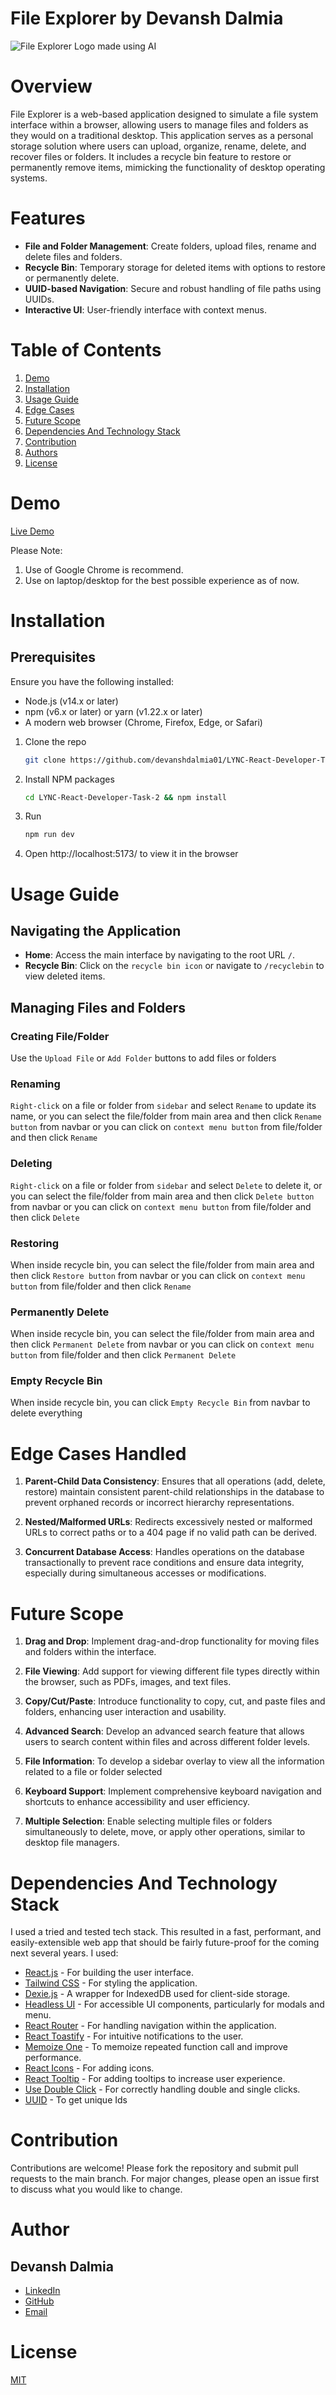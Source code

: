 # File Explorer by Devansh Dalmia

![File Explorer Logo made using AI](./src/Assets/file-explorer-logo.webp)

# Overview

File Explorer is a web-based application designed to simulate a file system interface within a browser, allowing users to manage files and folders as they would on a traditional desktop. This application serves as a personal storage solution where users can upload, organize, rename, delete, and recover files or folders. It includes a recycle bin feature to restore or permanently remove items, mimicking the functionality of desktop operating systems.

# Features

-   **File and Folder Management**: Create folders, upload files, rename and delete files and folders.
-   **Recycle Bin**: Temporary storage for deleted items with options to restore or permanently delete.
-   **UUID-based Navigation**: Secure and robust handling of file paths using UUIDs.
-   **Interactive UI**: User-friendly interface with context menus.

# Table of Contents

1. [Demo](#demo)
2. [Installation](#installation)
3. [Usage Guide](#usage-guide)
4. [Edge Cases](#edge-cases)
5. [Future Scope](#future-scope)
6. [Dependencies And Technology Stack](#dependencies-and-technology-stack)
7. [Contribution](#contribution)
8. [Authors](#authors)
9. [License](#license)

# Demo

[Live Demo](https://fileexplorer-devansh.netlify.app/)

Please Note:

1. Use of Google Chrome is recommend.
2. Use on laptop/desktop for the best possible experience as of now.

# Installation

## Prerequisites

Ensure you have the following installed:

-   Node.js (v14.x or later)<br/>
-   npm (v6.x or later) or yarn (v1.22.x or later)<br/>
-   A modern web browser (Chrome, Firefox, Edge, or Safari)

1. Clone the repo

    ```sh
    git clone https://github.com/devanshdalmia01/LYNC-React-Developer-Task-2.git
    ```

2. Install NPM packages

    ```sh
    cd LYNC-React-Developer-Task-2 && npm install
    ```

3. Run

    ```sh
    npm run dev
    ```

4. Open http://localhost:5173/ to view it in the browser

# Usage Guide

## Navigating the Application

-   **Home**: Access the main interface by navigating to the root URL `/`.
-   **Recycle Bin**: Click on the `recycle bin icon` or navigate to `/recyclebin` to view deleted items.

## Managing Files and Folders

### **Creating File/Folder**<br/>

Use the `Upload File` or `Add Folder` buttons to add files or folders

### **Renaming**<br/>

`Right-click` on a file or folder from `sidebar` and select `Rename` to update its name, or you can select the file/folder from main area and then click `Rename button` from navbar or you can click on `context menu button` from file/folder and then click `Rename`

### **Deleting**

`Right-click` on a file or folder from `sidebar` and select `Delete` to delete it, or you can select the file/folder from main area and then click `Delete button` from navbar or you can click on `context menu button` from file/folder and then click `Delete`

### **Restoring**

When inside recycle bin, you can select the file/folder from main area and then click `Restore button` from navbar or you can click on `context menu button` from file/folder and then click `Rename`

### **Permanently Delete**

When inside recycle bin, you can select the file/folder from main area and then click `Permanent Delete` from navbar or you can click on `context menu button` from file/folder and then click `Permanent Delete`

### **Empty Recycle Bin**

When inside recycle bin, you can click `Empty Recycle Bin` from navbar to delete everything

# Edge Cases Handled

1. **Parent-Child Data Consistency**: Ensures that all operations (add, delete, restore) maintain consistent parent-child relationships in the database to prevent orphaned records or incorrect hierarchy representations.

2. **Nested/Malformed URLs**: Redirects excessively nested or malformed URLs to correct paths or to a 404 page if no valid path can be derived.

3. **Concurrent Database Access**: Handles operations on the database transactionally to prevent race conditions and ensure data integrity, especially during simultaneous accesses or modifications.

# Future Scope

1. **Drag and Drop**: Implement drag-and-drop functionality for moving files and folders within the interface.

2. **File Viewing**: Add support for viewing different file types directly within the browser, such as PDFs, images, and text files.

3. **Copy/Cut/Paste**: Introduce functionality to copy, cut, and paste files and folders, enhancing user interaction and usability.

4. **Advanced Search**: Develop an advanced search feature that allows users to search content within files and across different folder levels.

5. **File Information**: To develop a sidebar overlay to view all the information related to a file or folder selected

6. **Keyboard Support**: Implement comprehensive keyboard navigation and shortcuts to enhance accessibility and user efficiency.

7. **Multiple Selection**: Enable selecting multiple files or folders simultaneously to delete, move, or apply other operations, similar to desktop file managers.

# Dependencies And Technology Stack

I used a tried and tested tech stack. This resulted in a fast, performant, and easily-extensible web app that should be fairly future-proof for the coming next several years. I used:

-   [React.js](https://reactjs.org) - For building the user interface.
-   [Tailwind CSS](https://tailwindcss.com) - For styling the application.
-   [Dexie.js](https://dexie.org) - A wrapper for IndexedDB used for client-side storage.
-   [Headless UI](https://headlessui.com) - For accessible UI components, particularly for modals and menu.
-   [React Router](https://reactrouter.com) - For handling navigation within the application.
-   [React Toastify](https://www.npmjs.com/package/react-toastify) - For intuitive notifications to the user.
-   [Memoize One](https://www.npmjs.com/package/memoize-one) - To memoize repeated function call and improve performance.
-   [React Icons](https://react-icons.github.io/react-icons/) - For adding icons.
-   [React Tooltip](https://www.npmjs.com/package/react-tooltip) - For adding tooltips to increase user experience.
-   [Use Double Click](https://www.npmjs.com/package/use-double-click) - For correctly handling double and single clicks.
-   [UUID](https://www.npmjs.com/package/uuid) - To get unique Ids

# Contribution

Contributions are welcome! Please fork the repository and submit pull requests to the main branch. For major changes, please open an issue first to discuss what you would like to change.

# Author

## Devansh Dalmia

-   [LinkedIn](https://www.linkedin.com/in/devanshdalmia1/)
-   [GitHub](https://github.com/devanshdalmia01/)
-   [Email](mailto:devanshdalmia1@gmail.com)

# License

[MIT](https://opensource.org/licenses/MIT)
